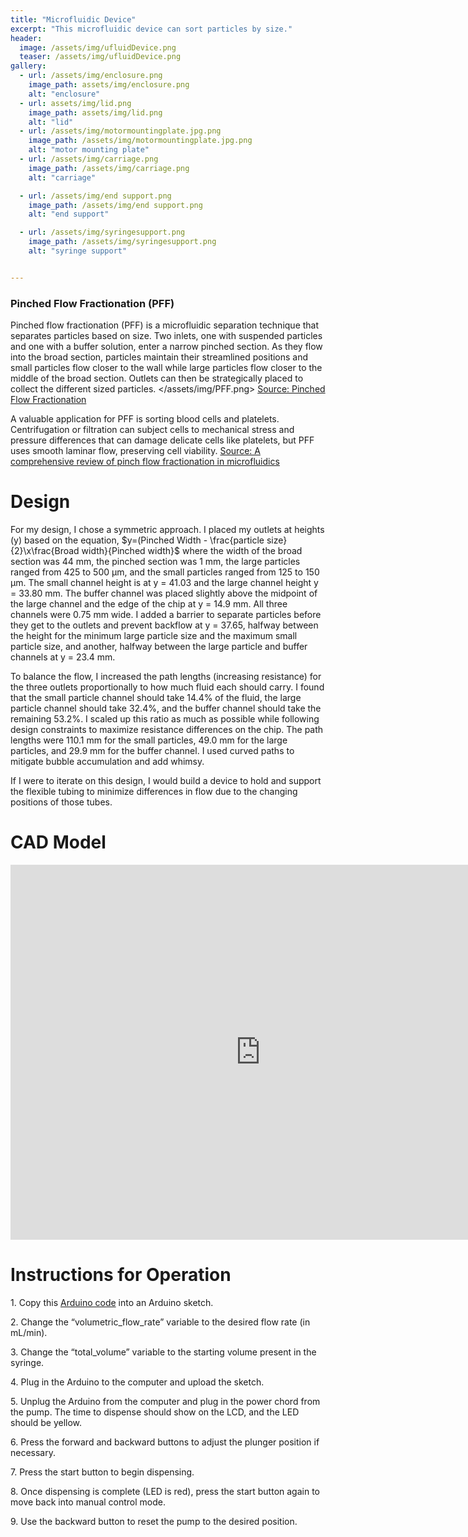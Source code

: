 ```yaml
---
title: "Microfluidic Device"
excerpt: "This microfluidic device can sort particles by size."
header:
  image: /assets/img/ufluidDevice.png
  teaser: /assets/img/ufluidDevice.png
gallery:
  - url: /assets/img/enclosure.png
    image_path: assets/img/enclosure.png
    alt: "enclosure"
  - url: assets/img/lid.png
    image_path: assets/img/lid.png
    alt: "lid"
  - url: /assets/img/motormountingplate.jpg.png
    image_path: /assets/img/motormountingplate.jpg.png
    alt: "motor mounting plate"
  - url: /assets/img/carriage.png
    image_path: /assets/img/carriage.png
    alt: "carriage"

  - url: /assets/img/end support.png
    image_path: /assets/img/end support.png
    alt: "end support"

  - url: /assets/img/syringesupport.png
    image_path: /assets/img/syringesupport.png
    alt: "syringe support"


---
```

### Pinched Flow Fractionation (PFF)
Pinched flow fractionation (PFF) is a microfluidic separation technique that separates particles based on size. 
Two inlets, one with suspended particles and one with a buffer solution, enter a narrow pinched section. As they flow into the broad section, particles maintain their streamlined positions and small particles flow closer to the wall while large particles flow closer to the middle of the broad section. Outlets can then be strategically placed to collect the different sized particles.
</assets/img/PFF.png>
[Source: Pinched Flow Fractionation](https://pubs.acs.org/doi/10.1021/ac049863r)

A valuable application for PFF is sorting blood cells and platelets. Centrifugation or filtration can subject cells to mechanical stress and pressure differences that can damage delicate cells like platelets, but PFF uses smooth laminar flow, preserving cell viability. [Source: A comprehensive review of pinch flow fractionation in microfluidics](https://www.sciencedirect.com/science/article/pii/S0255270124004252)



# Design

For my design, I chose a symmetric approach. I placed my outlets at heights (y) based on the equation, $y=(Pinched Width - \frac{particle size}{2}\x\frac{Broad width}{Pinched width}$ where the width of the broad section was 44 mm, the pinched section was 1 mm, the large particles ranged from 425 to 500 µm, and the small particles ranged from 125 to 150 µm. The small channel height is at y = 41.03 and the large channel height y = 33.80 mm. The buffer channel was placed slightly above the midpoint of the large channel and the edge of the chip at y = 14.9 mm. All three channels were 0.75 mm wide.
I added a barrier to separate particles before they get to the outlets and prevent backflow at y = 37.65, halfway between the height for the minimum large particle size and the maximum small particle size, and another, halfway between the large particle and buffer channels at y = 23.4 mm.

To balance the flow, I increased the path lengths (increasing resistance) for the three outlets proportionally to how much fluid each should carry. I found that the small particle channel should take 14.4% of the fluid, the large particle channel should take 32.4%, and the buffer channel should take the remaining 53.2%. I scaled up this ratio as much as possible while following design constraints to maximize resistance differences on the chip. The path lengths were 110.1 mm for the small particles, 49.0 mm for the large particles, and 29.9 mm for the buffer channel. I used curved paths to mitigate bubble accumulation and add whimsy. 

If I were to iterate on this design, I would build a device to hold and support the flexible tubing to minimize differences in flow due to the changing positions of those tubes.

# CAD Model
<iframe src="https://vanderbilt643.autodesk360.com/shares/public/SH90d2dQT28d5b6028115d5d1c4bc6219274?mode=embed" width="800" height="600" allowfullscreen="true" webkitallowfullscreen="true" mozallowfullscreen="true"  frameborder="0"></iframe>

# Instructions for Operation

‭1.‬‭ Copy this [Arduino code](https://github.com/RatKing-123/RatKing-123.github.io/blob/main/Ardiuno%20Code%20for%20Syringe%20Pump?h=1) into an Arduino sketch.‬

2.‬‭ Change the “volumetric_flow_rate” variable to the desired flow rate (in mL/min).‬

‭3.‬‭ Change the “total_volume” variable to the starting volume present in the syringe.‬

‭4.‬‭ Plug in the Arduino to the computer and upload the sketch.‬

5.‬‭ Unplug the Arduino from the computer and plug in the power chord from the pump.‬ The time to dispense should show on the LCD, and the LED should be yellow.‬

6.‬‭ Press the forward and backward buttons to adjust the plunger position if necessary.‬

‭7.‬‭ Press the start button to begin dispensing.‬

‭8.‬‭ Once‬‭ dispensing‬‭ is‬‭ complete‬‭ (LED‬‭ is‬‭ red),‬‭ press‬‭ the‬‭ start‬‭ button‬‭ again‬‭ to‬‭ move‬‭ back‬‭ into‬‭ manual control mode.‬

9.‬‭ Use the backward button to reset the pump to the desired position.‬

